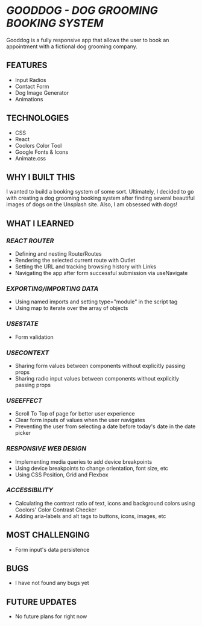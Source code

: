 # _GOODDOG - DOG GROOMING BOOKING SYSTEM_

Gooddog is a fully responsive app that allows the user to book an appointment with a fictional dog grooming company.

## FEATURES

- Input Radios
- Contact Form
- Dog Image Generator
- Animations

## TECHNOLOGIES

- CSS
- React
- Coolors Color Tool
- Google Fonts & Icons
- Animate.css

## WHY I BUILT THIS

I wanted to build a booking system of some sort. Ultimately, I decided to go with creating a dog grooming booking system after finding several beautiful images of dogs on the Unsplash site. Also, I am obsessed with dogs!

## WHAT I LEARNED

### _REACT ROUTER_

- Defining and nesting Route/Routes
- Rendering the selected current route with Outlet
- Setting the URL and tracking browsing history with Links
- Navigating the app after form successful submission via useNavigate

### _EXPORTING/IMPORTING DATA_

- Using named imports and setting type="module" in the script tag
- Using map to iterate over the array of objects

### _USESTATE_

- Form validation

### _USECONTEXT_

- Sharing form values between components without explicitly passing props
- Sharing radio input values between components without explicitly passing props

### _USEEFFECT_

- Scroll To Top of page for better user experience
- Clear form inputs of values when the user navigates
- Preventing the user from selecting a date before today's date in the date picker

### _RESPONSIVE WEB DESIGN_

- Implementing media queries to add device breakpoints
- Using device breakpoints to change orientation, font size, etc
- Using CSS Position, Grid and Flexbox

### _ACCESSIBILITY_

- Calculating the contrast ratio of text, icons and background colors using Coolors' Color Contrast Checker
- Adding aria-labels and alt tags to buttons, icons, images, etc

## MOST CHALLENGING

- Form input's data persistence

## BUGS

- I have not found any bugs yet

## FUTURE UPDATES

- No future plans for right now
